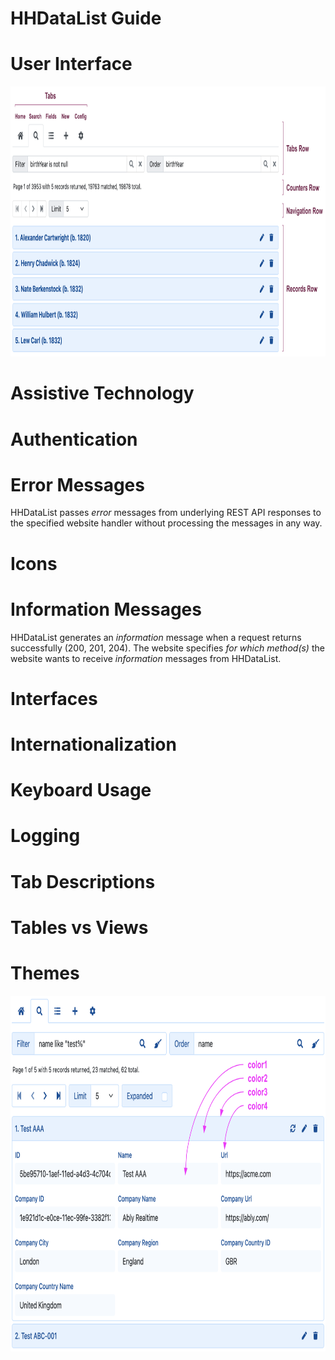 # HHDataList Guide

# User Interface

<p><img src="ui.png" class="img-fluid d-block" width=900 height=432 loading="lazy"></p>

# Assistive Technology

# Authentication

# Error Messages

HHDataList passes *error* messages from underlying REST API responses to the specified website handler without processing the messages in any way. 

# Icons

# Information Messages

HHDataList generates an *information* message when a request returns successfully (200, 201, 204). The website specifies *for which method(s)* the website wants to receive *information* messages from HHDataList.

# Interfaces

# Internationalization

# Keyboard Usage

# Logging

# Tab Descriptions

# Tables vs Views

# Themes

<p><img src="theme-colors.png" class="img-fluid d-block" width=800 height=569 loading="lazy"></p>